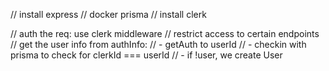 // install express
// docker prisma
// install clerk


// auth the req: use clerk middleware
// restrict access to certain endpoints
// get the user info from authInfo: 
// - getAuth to userId
// - checkin with prisma to check for clerkId === userId
// - if !user, we create User